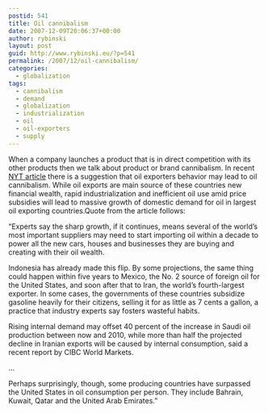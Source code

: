 ```yaml
---
postid: 541
title: Oil cannibalism
date: 2007-12-09T20:06:37+00:00
author: rybinski
layout: post
guid: http://www.rybinski.eu/?p=541
permalink: /2007/12/oil-cannibalism/
categories:
  - globalization
tags:
  - cannibalism
  - demand
  - globalization
  - industrialization
  - oil
  - oil-exporters
  - supply
---
```

When a company launches a product that is in direct competition with its other products then we talk about product or brand cannibalism. In recent [NYT article](http://www.nytimes.com/2007/12/09/business/worldbusiness/09oil.html?_r=1&th=&adxnnl=1&oref=slogin&emc=th&adxnnlx=1197205426-qL8wWuHdekvmugNEFrgcRQ) there is a suggestion that oil exporters behavior may lead to oil cannibalism. While oil exports are main source of these countries new financial wealth, rapid industrialization and inefficient oil use amid price subsidies will lead to massive growth of domestic demand for oil in largest oil exporting countries.Quote from the article follows:

“Experts say the sharp growth, if it continues, means several of the world’s most important suppliers may need to start importing oil within a decade to power all the new cars, houses and businesses they are buying and creating with their oil wealth.

Indonesia has already made this flip. By some projections, the same thing could happen within five years to Mexico, the No. 2 source of foreign oil for the United States, and soon after that to Iran, the world’s fourth-largest exporter. In some cases, the governments of these countries subsidize gasoline heavily for their citizens, selling it for as little as 7 cents a gallon, a practice that industry experts say fosters wasteful habits.

Rising internal demand may offset 40 percent of the increase in Saudi oil production between now and 2010, while more than half the projected decline in Iranian exports will be caused by internal consumption, said a recent report by CIBC World Markets.

…

Perhaps surprisingly, though, some producing countries have surpassed the United States in oil consumption per person. They include Bahrain, Kuwait, Qatar and the United Arab Emirates.”
